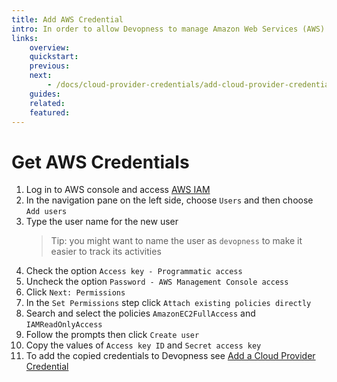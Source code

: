 ```yaml
---
title: Add AWS Credential
intro: In order to allow Devopness to manage Amazon Web Services (AWS) resources on your behalf, IAM user security credentials have to be provided.
links:
    overview:
    quickstart:
    previous:
    next:
        - /docs/cloud-provider-credentials/add-cloud-provider-credential
    guides:
    related:
    featured:
---
```


# Get AWS Credentials

1. Log in to AWS console and access [AWS IAM](https://console.aws.amazon.com/iam/)
1. In the navigation pane on the left side, choose `Users` and then choose `Add users`
1. Type the user name for the new user
    > Tip: you might want to name the user as `devopness` to make it easier to track its activities
1. Check the option `Access key - Programmatic access`
1. Uncheck the option `Password - AWS Management Console access`
1. Click `Next: Permissions`
1. In the `Set Permissions` step click `Attach existing policies directly`
1. Search and select the policies `AmazonEC2FullAccess` and `IAMReadOnlyAccess`
1. Follow the prompts then click `Create user`
1. Copy the values of `Access key ID` and `Secret access key`
1. To add the copied credentials to Devopness see [Add a Cloud Provider Credential](../add-cloud-provider-credential)
